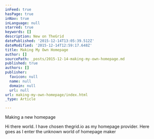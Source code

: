 ```yaml
---
inFeed: true
hasPage: true
inNav: true
inLanguage: null
starred: true
keywords: []
description: New on TheGrid
datePublished: '2015-12-14T13:05:39.512Z'
dateModified: '2015-12-14T12:59:17.648Z'
title: Making My Own Homepage
author: []
sourcePath: _posts/2015-12-14-making-my-own-homepage.md
published: true
authors: []
publisher:
  favicon: null
  name: null
  domain: null
  url: null
url: making-my-own-homepage/index.html
_type: Article

---
```

Making a new homepage

Hi there world. I have chosen thegrid.io as my homepage provider. Here goes as I enter the unknown world of homepage maker